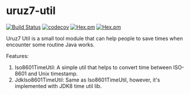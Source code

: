 # uruz7-util
[![Build Status](https://travis-ci.org/yotsuba1022/uruz7-util.svg?branch=master)](https://travis-ci.org/yotsuba1022/uruz7-util)
[![codecov](https://codecov.io/gh/yotsuba1022/uruz7-util/branch/master/graph/badge.svg)](https://codecov.io/gh/yotsuba1022/uruz7-util)
[![Hex.pm](https://img.shields.io/badge/language-java-blue.svg)]()
[![Hex.pm](https://img.shields.io/hexpm/l/plug.svg)]()

Uruz7 Util is a small tool module that can help people to save times when encounter some routine Java works.

Features:
  1. Iso8601TimeUtil: A simple util that helps to convert time between ISO-8601 and Unix timestamp.
  2. JdkIso8601TimeUtil: Same as Iso8601TimeUtil, however, it's implemented with JDK8 time util lib.

